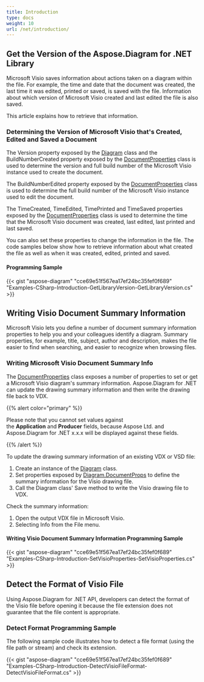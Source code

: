 ```yaml
---
title: Introduction
type: docs
weight: 10
url: /net/introduction/
---
```


## **Get the Version of the Aspose.Diagram for .NET Library**
Microsoft Visio saves information about actions taken on a diagram within the file. For example, the time and date that the document was created, the last time it was edited, printed or saved, is saved with the file. Information about which version of Microsoft Visio created and last edited the file is also saved.

This article explains how to retrieve that information.
### **Determining the Version of Microsoft Visio that's Created, Edited and Saved a Document**
The Version property exposed by the [Diagram](https://apireference.aspose.com/net/diagram/aspose.diagram/diagram/) class and the BuildNumberCreated property exposed by the [DocumentProperties](https://apireference.aspose.com/net/diagram/aspose.diagram/documentproperties/) class is used to determine the version and full build number of the Microsoft Visio instance used to create the document.

The BuildNumberEdited property exposed by the [DocumentProperties](http://www.aspose.com/api/net/diagram/aspose.diagram/documentproperties) class is used to determine the full build number of the Microsoft Visio instance used to edit the document.

The TimeCreated, TimeEdited, TimePrinted and TimeSaved properties exposed by the [DocumentProperties](http://www.aspose.com/api/net/diagram/aspose.diagram/documentproperties) class is used to determine the time that the Microsoft Visio document was created, last edited, last printed and last saved.

You can also set these properties to change the information in the file. The code samples below show how to retrieve information about what created the file as well as when it was created, edited, printed and saved.
#### **Programming Sample**
{{< gist "aspose-diagram" "cce69e51f567ea17ef24bc35fef0f689" "Examples-CSharp-Introduction-GetLibraryVersion-GetLibraryVersion.cs" >}}
## **Writing Visio Document Summary Information**
Microsoft Visio lets you define a number of document summary information properties to help you and your colleagues identify a diagram. Summary properties, for example, title, subject, author and description, makes the file easier to find when searching, and easier to recognize when browsing files.
### **Writing Microsoft Visio Document Summary Info**
The [DocumentProperties](http://www.aspose.com/api/net/diagram/aspose.diagram/documentproperties) class exposes a number of properties to set or get a Microsoft Visio diagram's summary information. Aspose.Diagram for .NET can update the drawing summary information and then write the drawing file back to VDX.

{{% alert color="primary" %}} 

Please note that you cannot set values against the **Application** and **Producer** fields, because Aspose Ltd. and Aspose.Diagram for .NET x.x.x will be displayed against these fields.

{{% /alert %}} 

To update the drawing summary information of an existing VDX or VSD file:

1. Create an instance of the [Diagram](https://apireference.aspose.com/net/diagram/aspose.diagram/diagram/) class.
1. Set properties exposed by [Diagram.DocumentProps](http://www.aspose.com/api/net/diagram/aspose.diagram/diagram/properties/documentprops) to define the summary information for the Visio drawing file.
1. Call the Diagram class' Save method to write the Visio drawing file to VDX.

Check the summary information:

1. Open the output VDX file in Microsoft Visio.
1. Selecting Info from the File menu.
#### **Writing Visio Document Summary Information Programming Sample**
{{< gist "aspose-diagram" "cce69e51f567ea17ef24bc35fef0f689" "Examples-CSharp-Introduction-SetVisioProperties-SetVisioProperties.cs" >}}
## **Detect the Format of Visio File**
Using Aspose.Diagram for .NET API, developers can detect the format of the Visio file before opening it because the file extension does not guarantee that the file content is appropriate.
### **Detect Format Programming Sample**
The following sample code illustrates how to detect a file format (using the file path or stream) and check its extension.

{{< gist "aspose-diagram" "cce69e51f567ea17ef24bc35fef0f689" "Examples-CSharp-Introduction-DetectVisioFileFormat-DetectVisioFileFormat.cs" >}}
